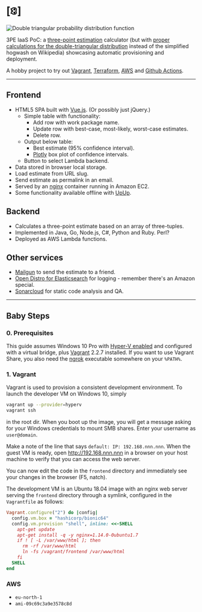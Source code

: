 # [🕄]

![Double triangular probability distribution function][dtpdf]

3PE IaaS PoC: a [three-point estimation][1] calculator (but with [proper
calculations for the double-triangular distribution][2] instead of the
simplified hogwash on Wikipedia) showcasing automatic provisioning and
deployment.

A hobby project to try out [Vagrant], [Terraform], [AWS] and
[Github Actions].

---

## Frontend

* HTML5 SPA built with [Vue.js]. (Or possibly just jQuery.)
  * Simple table with functionality:
    * Add row with work package name.
    * Update row with best-case, most-likely, worst-case estimates.
    * Delete row.
  * Output below table:
    * Best estimate (95% confidence interval).
    * [Plotly] box plot of confidence intervals.
  * Button to select Lambda backend.
* Data stored in browser local storage.
* Load estimate from URL slug.
* Send estimate as permalink in an email.
* Served by an [nginx] container running in Amazon EC2.
* Some functionality available offline with [UpUp].

## Backend

* Calculates a three-point estimate based on an array of three-tuples.
* Implemented in Java, Go, Node.js, C#, Python and Ruby. Perl?
* Deployed as AWS Lambda functions.

## Other services

* [Mailgun] to send the estimate to a friend.
* [Open Distro for Elasticsearch] for logging - remember there's an Amazon
  special.
* [Sonarcloud] for static code analysis and QA.

---

## Baby Steps

### 0. Prerequisites

This guide assumes Windows 10 Pro with [Hyper-V enabled][3] and configured with
a virtual bridge, plus [Vagrant] 2.2.7 installed. If you want to use Vagrant
Share, you also need the [ngrok] executable somewhere on your `%PATH%`.

### 1. Vagrant

Vagrant is used to provision a consistent development environment. To launch
the developer VM on Windows 10, simply

```bash
vagrant up --provider=hyperv
vagrant ssh
```

in the root dir. When you boot up the image, you will get a message asking for
your Windows credentials to mount SMB shares. Enter your username as
`user@domain`.

Make a note of the line that says `default: IP: 192.168.nnn.nnn`. When the
guest VM is ready, open <http://192.168.nnn.nnn> in a browser on your host
machine to verify that you can access the web server.

You can now edit the code in the `frontend` directory and immediately see your
changes in the browser (F5, natch).

The development VM is an Ubuntu 18.04 image with an nginx web server serving
the `frontend` directory through a symlink, configured in the `Vagrantfile` as
follows:

```ruby
Vagrant.configure("2") do |config|
  config.vm.box = "hashicorp/bionic64"
  config.vm.provision "shell", inline: <<-SHELL
    apt-get update
    apt-get install -q -y nginx=1.14.0-0ubuntu1.7
    if ! [ -L /var/www/html ]; then
      rm -rf /var/www/html
      ln -fs /vagrant/frontend /var/www/html
    fi
  SHELL
end
```

### AWS

* `eu-north-1`
* `ami-09c69c3a9e3578c8d`

[1]:https://en.wikipedia.org/wiki/Three-point_estimation
[2]:https://www.mhnederlof.nl/doubletriangular.html
[3]:https://docs.microsoft.com/en-us/virtualization/hyper-v-on-windows/quick-start/enable-hyper-v
[AWS]:https://aws.amazon.com/
[dtpdf]:http://www.mhnederlof.nl/images/doubletriangular.jpg
[Github Actions]:https://github.com/features/actions
[Mailgun]:https://mailgun.com/
[nginx]:https://nginx.com/
[ngrok]:https://ngrok.com/
[Open Distro for Elasticsearch]:https://opendistro.github.io/for-elasticsearch/
[Plotly]:https://plotly.com/javascript/box-plots/
[Sonarcloud]:https://sonarcloud.io/
[Terraform]:https://terraform.io/
[UpUp]:https://github.com/TalAter/UpUp
[Vagrant]:https://www.vagrantup.com/
[Vue.js]:https://vuejs.org/

